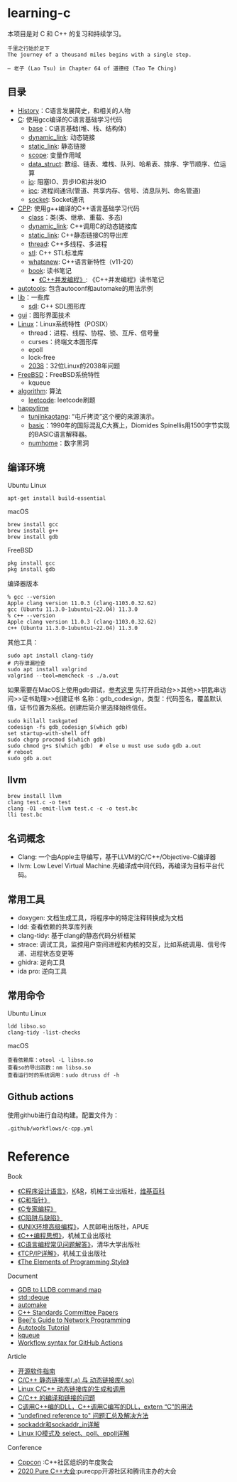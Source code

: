 # learning-c

本项目是对 C 和 C++ 的复习和持续学习。

```
千里之行始於足下
The journey of a thousand miles begins with a single step.

— 老子 (Lao Tsu) in Chapter 64 of 道德经 (Tao Te Ching)
```

## 目录

* [History](History.md)：C语言发展简史，和相关的人物
* [C](C): 使用gcc编译的C语言基础学习代码
    * [base](C/base)：C语言基础(堆、栈、结构体)
    * [dynamic_link](C/dynamic_link): 动态链接
    * [static_link](C/static_link): 静态链接
    * [scope](C/scope): 变量作用域
    * [data_struct](C/data_struct): 数组、链表、堆栈、队列、哈希表、排序、字节顺序、位运算
    * [io](C/io): 阻塞IO、异步IO和并发IO
    * [ipc](C/ipc): 进程间通讯(管道、共享内存、信号、消息队列、命名管道)
    * [socket](C/socket): Socket通讯
* [CPP](CPP): 使用g++编译的C++语言基础学习代码
    * [class](CPP/class)：类(类、继承、重载、多态)
    * [dynamic_link](CPP/dynamic_link): C++调用C的动态链接库
    * [static_link](CPP/static_link): C++静态链接C的导出库
    * [thread](CPP/thread): C++多线程、多进程
    * [stl](CPP/stl): C++ STL标准库
    * [whatsnew](CPP/whatsnew): C++语言新特性（v11-20）
    * [book](CPP/book/): 读书笔记
      * [《C++并发编程》](CPP/book/concurrency/): 《C++并发编程》读书笔记
* [autotools](autotools): 包含autoconf和automake的用法示例
* [lib](lib)：一些库
    * [sdl](lib/sdl): C++ SDL图形库
* [gui](gui/)：图形界面技术
* [Linux](Linux)：Linux系统特性（POSIX）
    * thread：进程、线程、协程、锁、互斥、信号量
    * curses：终端文本图形库
    * epoll
    * lock-free
    * [2038](Linux/2038.c)：32位Linux的2038年问题
* [FreeBSD](FreeBSD)：FreeBSD系统特性
    * kqueue
* [algorithm](algorithm): 算法
    * [leetcode](algorithm/leetcode/): leetcode刷题
* [happytime](happytime)
    * [tunjinkaotang](happytime/tunjinkaotang): “屯斤拷烫”这个梗的来源演示。
    * [basic](happytime/basic)：1990年的国际混乱C大赛上，Diomides Spinellis用1500字节实现的BASIC语言解释器。
    * [numhome](happytime/numhole/)：数字黑洞

## 编译环境

Ubuntu Linux
```
apt-get install build-essential
```

macOS
```
brew install gcc
brew install g++
brew install gdb
```

FreeBSD
```
pkg install gcc
pkg install gdb
```

编译器版本
```
% gcc --version
Apple clang version 11.0.3 (clang-1103.0.32.62)
gcc (Ubuntu 11.3.0-1ubuntu1~22.04) 11.3.0
% c++ --version
Apple clang version 11.0.3 (clang-1103.0.32.62)
c++ (Ubuntu 11.3.0-1ubuntu1~22.04) 11.3.0
```

其他工具：
```
sudo apt install clang-tidy
# 内存泄漏检查
sudo apt install valgrind
valgrind --tool=memcheck -s ./a.out
```

如果需要在MacOS上使用gdb调试，[参考这里](https://opensource.apple.com/source/lldb/lldb-69/docs/code-signing.txt)
先打开启动台>>其他>>钥匙串访问>>证书助理>>创建证书
名称：gdb_codesign，类型：代码签名，覆盖默认值，证书位置为系统。创建后简介里选择始终信任。
```
sudo killall taskgated
codesign -fs gdb_codesign $(which gdb)
set startup-with-shell off
sudo chgrp procmod $(which gdb)
sudo chmod g+s $(which gdb)  # else u must use sudo gdb a.out
# reboot
sudo gdb a.out
```

## llvm

```
brew install llvm
clang test.c -o test
clang -O1 -emit-llvm test.c -c -o test.bc
lli test.bc
```

## 名词概念

- Clang: 一个由Apple主导编写，基于LLVM的C/C++/Objective-C编译器
- llvm: Low Level Virtual Machine.先编译成中间代码，再编译为目标平台代码。

## 常用工具

- doxygen: 文档生成工具，将程序中的特定注释转换成为文档
- ldd: 查看依赖的共享库列表
- clang-tidy: 基于clang的静态代码分析框架
- strace: 调试工具，监控用户空间进程和内核的交互，比如系统调用、信号传递、进程状态变更等
- ghidra: 逆向工具
- ida pro: 逆向工具

## 常用命令

Ubuntu Linux
```
ldd libso.so
clang-tidy -list-checks
```

macOS
```
查看依赖库：otool -L libso.so
查看so的导出函数：nm libso.so
查看运行时的系统调用：sudo dtruss df -h
```


## Github actions

使用github进行自动构建。配置文件为：
```
.github/workflows/c-cpp.yml
```

# Reference

Book

- [《C程序设计语言》](https://book.douban.com/subject/1139336/)，[K](https://zh.wikipedia.org/wiki/%E5%B8%83%E8%90%8A%E6%81%A9%C2%B7%E6%9F%AF%E6%9E%97%E6%BC%A2)&[R](https://zh.wikipedia.org/wiki/%E4%B8%B9%E5%B0%BC%E6%96%AF%C2%B7%E9%87%8C%E5%A5%87)，机械工业出版社，[维基百科](https://zh.wikipedia.org/wiki/C%E7%A8%8B%E5%BA%8F%E8%AE%BE%E8%AE%A1%E8%AF%AD%E8%A8%80_(%E4%B9%A6))
- [《C和指针》](https://book.douban.com/subject/3012360/)
- [《C专家编程》](https://book.douban.com/subject/2377310/)
- [《C陷阱与缺陷》](https://book.douban.com/subject/2778632/)
- [《UNIX环境高级编程》](https://book.douban.com/subject/1788421/)，人民邮电出版社，APUE
- [《C++编程思想》](https://book.douban.com/subject/1101524/)，机械工业出版社
- [《C语言编程常见问题解答》](https://book.douban.com/subject/1247059/)，清华大学出版社
- [《TCP/IP详解》](https://book.douban.com/subject/1088054/)，机械工业出版社
- [《The Elements of Programming Style》](https://book.douban.com/subject/1470267/)

Document

- [GDB to LLDB command map](https://lldb.llvm.org/use/map.html)
- [std::deque](https://en.cppreference.com/w/cpp/container/deque)
- [automake](https://www.gnu.org/software/automake/manual/automake.html#true)
- [C++ Standards Committee Papers](http://open-std.org/JTC1/SC22/WG21/docs/papers/)
- [Beej's Guide to Network Programming](https://beej.us/guide/bgnet/html/)
- [Autotools Tutorial](https://www.lrde.epita.fr/~adl/autotools.html)
- [kqueue](https://www.freebsd.org/cgi/man.cgi?kqueue)
- [Workflow syntax for GitHub Actions](https://docs.github.com/en/actions/reference/workflow-syntax-for-github-actions#jobsjob_idstepsuses)

Article

- [开源软件指南](https://opensource.guide/zh-hans/)
- [C/C++ 静态链接库(.a) 与 动态链接库(.so)](https://www.cnblogs.com/52php/p/5681711.html)
- [Linux C/C++ 动态链接库的生成和调用](https://blog.csdn.net/alex_bean/article/details/83792988)
- [C/C++ 的编译和链接的问题](https://zhuanlan.zhihu.com/p/26643194)
- [C调用C++编的DLL，C++调用C编写的DLL，extern “C”的用法](https://blog.csdn.net/life_is_too_hard/article/details/52137271)
- ["undefined reference to" 问题汇总及解决方法](https://segmentfault.com/a/1190000006049907)
- [sockaddr和sockaddr_in详解](https://blog.csdn.net/will130/article/details/53326740)
- [Linux IO模式及 select、poll、epoll详解](https://segmentfault.com/a/1190000003063859)

Conference

- [Cppcon](https://cppcon.org/) :C++社区组织的年度聚会
- [2020 Pure C++大会](https://daxuepc.com/detail/l_5fe2f06de4b0231ba88e7586/4):purecpp开源社区和腾讯主办的大会

